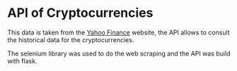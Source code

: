 # API of Cryptocurrencies

This data is taken from the [Yahoo Finance](https://finance.yahoo.com/) website, the API allows to consult the historical data for the cryptocurrencies.

The selenium library was used to do the web scraping and the API was build with flask.
